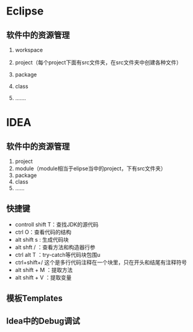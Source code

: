 # Eclipse

## 软件中的资源管理

1. workspace

2. project（每个project下面有src文件夹，在src文件夹中创建各种文件）
3. package
4. class
5. .......







# IDEA

## 软件中的资源管理

1. project
2. module（module相当于elipse当中的project，下有src文件夹）
3. package
4. class
5. ......

## 快捷键

- controll shift T：查找JDK的源代码
- ctrl O：查看代码的结构
- alt shift s : 生成代码块
- alt shft / ：查看方法和构造器行参
- ctrl alt  T ：try-catch等代码块包围u
- ctrl+shift+/ 这个是多行代码注释在一个块里，只在开头和结尾有注释符号
- alt shift + M ：提取方法
- alt shift + V ：提取变量


## 模板Templates





## Idea中的Debug调试

 

